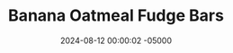 ---
layout: post
title:  "Banana Oatmeal Fudge Bars"
date:   2024-08-12 00:00:02 -05000
categories: 
- Recipes
- Healthier Dessert
permalink: /recipes/oatmeal-fudge-bars
image: /assets/Food/Healthier Dessert/Oatmeal Fudge/of-cover.jpg
ing: oatmealfudge-ing
facts: oatmealfudge-facts
section1: Crust
start2: Natural peanut butter
section2: Fudge
start3: 
section3: 
start4: 
section4: 
start5: 
section5: 
Prep: 20
Rest: 120
Cook: 
Source1: https://youtu.be/o4vgaYlbIMA?si=lMpe0jXPmAm97xlV
Source2:
whisk: https://s.samsungfood.com/00tlk
tags: 
- oats
- oatmeal
- quick oats
- rolled oats
- peanut butter
- nut butter
- natural peanut butter
- fudge
- cocoa powder
- chocolate
- coconut oil
- extra virgin coconut oil
- banana
- mashed banana
- pb2
- powdered peanut butter
- pbfit
- honey
- maple syrup
Description: These oatmeal fudge bars combine together the delicious internet healthy dessert ingredients - bananas, chocolate, peanut butter, and oats. They can be totally added sugar free if you use sugar free chocolate chips, but here I've decided to make a homemade honey sweetened chocolate for the fudge filling instead. The bottom crust and crumble topping have a delicious banana peanut butter flavor, and the fudge is rich, chocolatey, and full of delicious peanut buttery goodness
Instructions: 
- In a bowl, combine together the crust/crumble ingredients - mashed banana, honey, vanilla, PB2, and quick oats. Mix until well combined<br><br>
- <center><img src="/assets/Food/Healthier Dessert/Oatmeal Fudge/of-oats.jpg" alt="" class="instruction-image"></center><br>

- In another bowl, add the melted coconut oil, cocoa powder, honey, and peanut butter. Mix with a spatula<br><br>
- <center><img src="/assets/Food/Healthier Dessert/Oatmeal Fudge/of-fudge.jpg" alt="" class="instruction-image"></center><br>

- In a lined 8" baking pan, spread 2/3 of the oat mixture. Lightly wet your hands to prevent sticking, and flatten to an even thickness<br><br>
- <center><img src="/assets/Food/Healthier Dessert/Oatmeal Fudge/of-bottom.jpg" alt="" class="instruction-image"></center><br>

- Pour the chocolate peanut butter fudge over the oats and spread evenly<br><br>
- <center><img src="/assets/Food/Healthier Dessert/Oatmeal Fudge/of-middle.jpg" alt="" class="instruction-image"></center><br>

- Crumble the rest of the oat mixture on top, lightly pressing it into the fudge<br><br>
- <center><img src="/assets/Food/Healthier Dessert/Oatmeal Fudge/of-top.jpg" alt="" class="instruction-image"></center><br>

- Refrigerate for at least 2 hours to set before slicing and serving<br><br>
- <center><img src="/assets/Food/Healthier Dessert/Oatmeal Fudge/of-cut.jpg" alt="" class="instruction-image"></center>
---